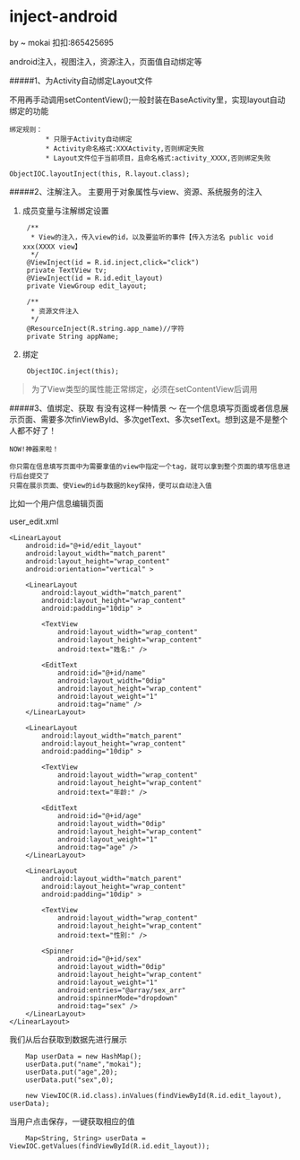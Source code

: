 inject-android
==============

by ~ mokai
扣扣:865425695

android注入，视图注入，资源注入，页面值自动绑定等 

#####1、为Activity自动绑定Layout文件 

不用再手动调用setContentView();一般封装在BaseActivity里，实现layout自动绑定的功能 

	绑定规则：
			 * 只限于Activity自动绑定
			 * Activity命名格式:XXXActivity,否则绑定失败
			 * Layout文件位于当前项目，且命名格式:activity_XXXX,否则绑定失败
		
	ObjectIOC.layoutInject(this, R.layout.class);


#####2、注解注入。
主要用于对象属性与view、资源、系统服务的注入


1. 成员变量与注解绑定设置

		/**
		 * View的注入，传入view的id，以及要监听的事件【传入方法名 public void xxx(XXXX view】
		 */
		@ViewInject(id = R.id.inject,click="click")
		private TextView tv;
		@ViewInject(id = R.id.edit_layout)
		private ViewGroup edit_layout;
		
		/**
		 * 资源文件注入
		 */
		@ResourceInject(R.string.app_name)//字符
		private String appName;
	
	
2. 绑定
	
		ObjectIOC.inject(this);
	
>为了View类型的属性能正常绑定，必须在setContentView后调用


#####3、值绑定、获取 
有没有这样一种情景 ～ 在一个信息填写页面或者信息展示页面、需要多次finViewById、多次getText、多次setText。想到这是不是整个人都不好了！

	NOW!神器来啦！

	你只需在信息填写页面中为需要拿值的view中指定一个tag，就可以拿到整个页面的填写信息进行后台提交了
	只需在展示页面、使View的id与数据的key保持，便可以自动注入值
	
比如一个用户信息编辑页面

user_edit.xml

<LinearLayout xmlns:android="http://schemas.android.com/apk/res/android"
    xmlns:tools="http://schemas.android.com/tools"
    android:layout_width="match_parent"
    android:layout_height="match_parent"
    android:orientation="vertical" >

    <LinearLayout
        android:id="@+id/edit_layout"
        android:layout_width="match_parent"
        android:layout_height="wrap_content"
        android:orientation="vertical" >

        <LinearLayout
            android:layout_width="match_parent"
            android:layout_height="wrap_content"
            android:padding="10dip" >

            <TextView
                android:layout_width="wrap_content"
                android:layout_height="wrap_content"
                android:text="姓名:" />

            <EditText
                android:id="@+id/name"
                android:layout_width="0dip"
                android:layout_height="wrap_content"
                android:layout_weight="1"
                android:tag="name" />
        </LinearLayout>

        <LinearLayout
            android:layout_width="match_parent"
            android:layout_height="wrap_content"
            android:padding="10dip" >

            <TextView
                android:layout_width="wrap_content"
                android:layout_height="wrap_content"
                android:text="年龄:" />

            <EditText
                android:id="@+id/age"
                android:layout_width="0dip"
                android:layout_height="wrap_content"
                android:layout_weight="1"
                android:tag="age" />
        </LinearLayout>

        <LinearLayout
            android:layout_width="match_parent"
            android:layout_height="wrap_content"
            android:padding="10dip" >

            <TextView
                android:layout_width="wrap_content"
                android:layout_height="wrap_content"
                android:text="性别:" />

            <Spinner
                android:id="@+id/sex"
                android:layout_width="0dip"
                android:layout_height="wrap_content"
                android:layout_weight="1"
                android:entries="@array/sex_arr"
                android:spinnerMode="dropdown"
                android:tag="sex" />
        </LinearLayout>
    </LinearLayout>
</LinearLayout>

我们从后台获取到数据先进行展示
		
		Map userData = new HashMap();
		userData.put("name","mokai");
		userData.put("age",20);
		userData.put("sex",0);
		
		new ViewIOC(R.id.class).inValues(findViewById(R.id.edit_layout), userData);
		
当用户点击保存，一键获取相应的值
		
		Map<String, String> userData = ViewIOC.getValues(findViewById(R.id.edit_layout));
		